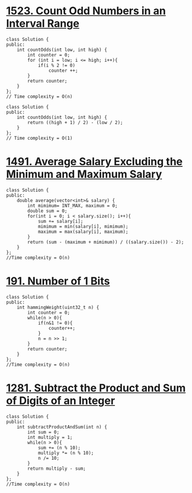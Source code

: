 # [1523. Count Odd Numbers in an Interval Range](https://leetcode.com/problems/count-odd-numbers-in-an-interval-range/description/)
```
class Solution {
public:
    int countOdds(int low, int high) {
        int counter = 0;
        for (int i = low; i <= high; i++){
            if(i % 2 != 0)
                counter ++;
        }
        return counter;
    }
};
// Time complexity = O(n)
```

```
class Solution {
public:
    int countOdds(int low, int high) {
        return ((high + 1) / 2) - (low / 2);
    }
};
// Time complexity = O(1)
```

# [1491. Average Salary Excluding the Minimum and Maximum Salary](https://leetcode.com/problems/average-salary-excluding-the-minimum-and-maximum-salary/?envType=study-plan&id=programming-skills-i)
```
class Solution {
public:
    double average(vector<int>& salary) {
        int mimimum= INT_MAX, maximum = 0;
        double sum = 0;
        for(int i = 0; i < salary.size(); i++){
            sum += salary[i];
            mimimum = min(salary[i], mimimum);
            maximum = max(salary[i], maximum);
        }
        return (sum - (maximum + mimimum)) / ((salary.size()) - 2);
    }
};
//Time complexity = O(n)
```

# [191. Number of 1 Bits](https://leetcode.com/problems/number-of-1-bits/description/?envType=study-plan&id=programming-skills-i)
```
class Solution {
public:
    int hammingWeight(uint32_t n) {
        int counter = 0;
        while(n > 0){
            if(n&1 != 0){
                counter++;
            }
            n = n >> 1;
        }
        return counter;
    }
};
//Time complexity = O(n)
```

# [1281. Subtract the Product and Sum of Digits of an Integer](https://leetcode.com/problems/subtract-the-product-and-sum-of-digits-of-an-integer/?envType=study-plan&id=programming-skills-i)
```
class Solution {
public:
    int subtractProductAndSum(int n) {
        int sum = 0;
        int multiply = 1;
        while(n > 0){
            sum += (n % 10);
            multiply *= (n % 10);
            n /= 10;
        }
        return multiply - sum;
    }
};
//Time complexity = O(n)
```
